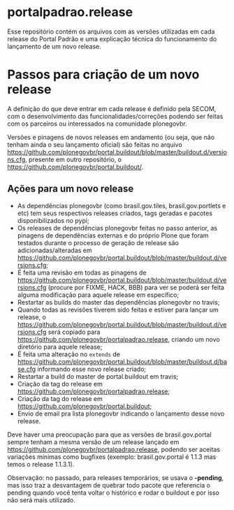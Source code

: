 portalpadrao.release
====================

Esse repositório contém os arquivos com as versões utilizadas em cada release do Portal Padrão e uma explicação técnica do funcionamento do lançamento de um novo release.

Passos para criação de um novo release
======================================

A definição do que deve entrar em cada release é definido pela SECOM, com o desenvolvimento das funcionalidades/correções podendo ser feitas com os parceiros ou interessados na comunidade plonegovbr.

Versões e pinagens de novos releases em andamento (ou seja, que não tenham ainda o seu lançamento oficial) são feitas no arquivo https://github.com/plonegovbr/portal.buildout/blob/master/buildout.d/versions.cfg, presente em outro repositório, o https://github.com/plonegovbr/portal.buildout/.

Ações para um novo release
---------------------------

- As dependências plonegovbr (como brasil.gov.tiles, brasil.gov.portlets e etc) tem seus respectivos releases criados, tags geradas e pacotes disponibilizados no pypi;
- Os releases de dependências plonegovbr feitas no passo anterior, as pinagens de dependências externas e do próprio Plone que foram testados durante o processo de geração de release são adicionadas/alteradas em https://github.com/plonegovbr/portal.buildout/blob/master/buildout.d/versions.cfg;
- É feita uma revisão em todas as pinagens de https://github.com/plonegovbr/portal.buildout/blob/master/buildout.d/versions.cfg (procure por FIXME, HACK, BBB) para ver se poderá ser feita alguma modificação para aquele release em específico;
- Restartar as builds do master das dependências plonegovbr no travis;
- Quando todas as revisões tiverem sido feitas e estiver para lançar um release, o https://github.com/plonegovbr/portal.buildout/blob/master/buildout.d/versions.cfg será copiado para https://github.com/plonegovbr/portalpadrao.release, criando um novo diretório para aquele release;
- É feita uma alteração no `extends` de https://github.com/plonegovbr/portal.buildout/blob/master/buildout.d/base.cfg informando esse novo release criado;
- Restartar a build do master de portal.buildout em travis;
- Criação da tag do release em https://github.com/plonegovbr/portalpadrao.release;
- Criação da tag do release em https://github.com/plonegovbr/portal.buildout;
- Envio de email pra lista plonegovbr indicando o lançamento desse novo release.

Deve haver uma preocupação para que as versões de brasil.gov.portal sempre tenham a mesma versão de um release lançado em https://github.com/plonegovbr/portalpadrao.release, podendo ser aceitas variações mínimas como bugfixes (exemplo: brasil.gov.portal é 1.1.3 mas temos o release 1.1.3.1).

Observação: no passado, para releases temporários, se usava o **-pending**, mas isso traz a desvantagem de quebrar todo pacote que referencia o pending quando você tenta voltar o histórico e rodar o buildout e por isso não será mais utilizado.
